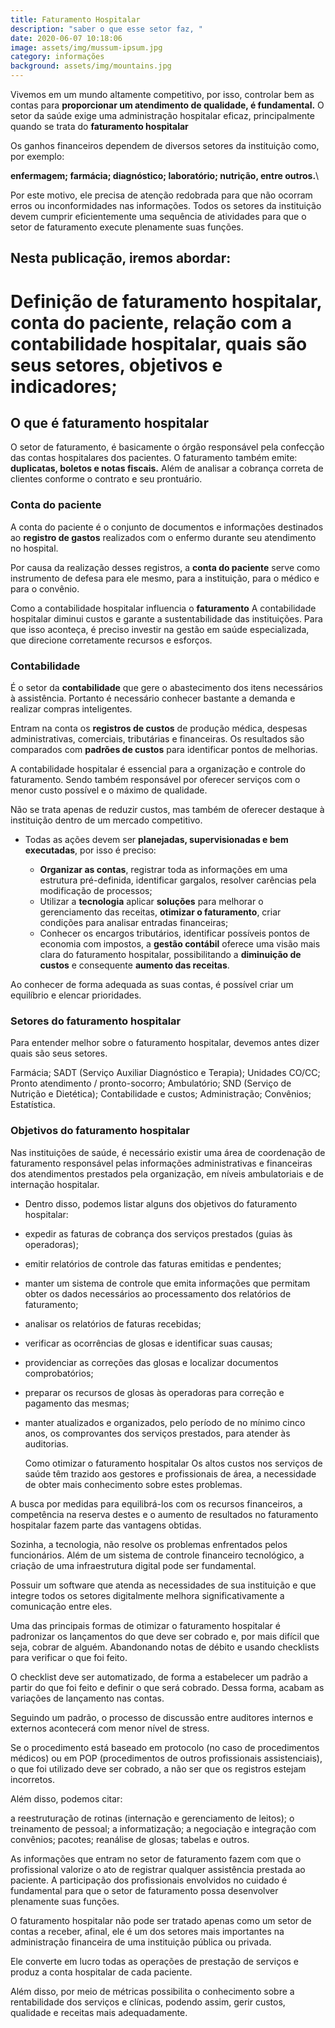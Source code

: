 ```yaml
---
title: Faturamento Hospitalar
description: "saber o que esse setor faz, "
date: 2020-06-07 10:18:06
image: assets/img/mussum-ipsum.jpg
category: informações
background: assets/img/mountains.jpg
---
```

Vivemos em um mundo altamente competitivo, por isso, controlar bem as contas para **proporcionar um atendimento de qualidade, é fundamental.** O setor da saúde exige uma administração hospitalar eficaz, principalmente quando se trata do **faturamento hospitalar**

Os ganhos financeiros dependem de diversos setores da instituição como, por exemplo:

**enfermagem; farmácia; diagnóstico; laboratório; nutrição, entre outros.**\

Por este motivo, ele precisa de atenção redobrada para que não ocorram erros ou inconformidades nas informações. Todos os setores da instituição devem cumprir eficientemente uma sequência de atividades para que o setor de faturamento execute plenamente suas funções.

## Nesta publicação, iremos abordar:

# Definição de faturamento hospitalar, conta do paciente, relação com a contabilidade hospitalar, quais são seus setores, objetivos e indicadores;

## **O que é faturamento hospitalar** 

O setor de faturamento, é basicamente o órgão responsável pela confecção das contas hospitalares dos pacientes. O faturamento também emite: **duplicatas, boletos e notas fiscais.** Além de analisar a cobrança correta de clientes conforme o contrato e seu prontuário.

### **Conta do paciente** 

A conta do paciente é o conjunto de documentos e informações destinados ao **registro de gastos** realizados com o enfermo durante seu atendimento no hospital.

Por causa da realização desses registros, a **conta do paciente** serve como instrumento de defesa para ele mesmo, para a instituição, para o médico e para o convênio.

Como a contabilidade hospitalar influencia o **faturamento** A contabilidade hospitalar diminui custos e garante a sustentabilidade das instituições. Para que isso aconteça, é preciso investir na gestão em saúde especializada, que direcione corretamente recursos e esforços.

### **Contabilidade**

É o setor da **contabilidade** que gere o abastecimento dos itens necessários à assistência. Portanto é necessário conhecer bastante a demanda e realizar compras inteligentes.

Entram na conta os **registros de custos** de produção médica, despesas administrativas, comerciais, tributárias e financeiras. Os resultados são comparados com **padrões de custos** para identificar pontos de melhorias.

A contabilidade hospitalar é essencial para a organização e controle do faturamento. Sendo também responsável por oferecer serviços com o menor custo possível e o máximo de qualidade.

Não se trata apenas de reduzir custos, mas também de oferecer destaque à instituição dentro de um mercado competitivo.

* Todas as ações devem ser **planejadas, supervisionadas e bem executadas**, por isso é preciso:

  * **Organizar as contas**, registrar toda as informações em uma estrutura pré-definida, identificar gargalos, resolver carências pela modificação de processos;
  * Utilizar a **tecnologia** aplicar **soluções** para melhorar o gerenciamento das receitas, **otimizar o faturamento**, criar condições para analisar entradas financeiras;
  * Conhecer os encargos tributários, identificar possíveis pontos de economia com impostos, a **gestão contábil** oferece uma visão mais clara do faturamento hospitalar, possibilitando a **diminuição de custos** e consequente **aumento das receitas**. 

Ao conhecer de forma adequada as suas contas, é possível criar um equilíbrio e elencar prioridades.

### **Setores do faturamento hospitalar**

Para entender melhor sobre o faturamento hospitalar, devemos antes dizer quais são seus setores.

Farmácia; SADT (Serviço Auxiliar Diagnóstico e Terapia); Unidades CO/CC;
Pronto atendimento / pronto-socorro;
Ambulatório;
SND (Serviço de Nutrição e Dietética);
Contabilidade e custos;
Administração;
Convênios;
Estatística.

### **Objetivos do faturamento hospitalar**

Nas instituições de saúde, é necessário existir uma área de coordenação de faturamento responsável pelas informações administrativas e financeiras dos atendimentos prestados pela organização, em níveis ambulatoriais e de internação hospitalar.

* Dentro disso, podemos listar alguns dos objetivos do faturamento hospitalar:
* expedir as faturas de cobrança dos serviços prestados (guias às operadoras);
*  emitir relatórios de controle das faturas emitidas e pendentes; 
* manter um sistema de controle que emita informações que permitam obter os dados necessários ao processamento dos relatórios de faturamento;
* analisar os relatórios de faturas recebidas;
* verificar as ocorrências de glosas e identificar suas causas;
* providenciar as correções das glosas e localizar documentos comprobatórios;
* preparar os recursos de glosas às operadoras para correção e pagamento das mesmas;
* manter atualizados e organizados, pelo período de no mínimo cinco anos, os comprovantes dos serviços prestados, para atender às auditorias.


  Como otimizar o faturamento hospitalar
  Os altos custos nos serviços de saúde têm trazido aos gestores e profissionais de área, a necessidade de obter mais conhecimento sobre estes problemas.

A busca por medidas para equilibrá-los com os recursos financeiros, a competência na reserva destes e o aumento de resultados no faturamento hospitalar fazem parte das vantagens obtidas.

Sozinha, a tecnologia, não resolve os problemas enfrentados pelos funcionários. Além de um sistema de controle financeiro tecnológico, a criação de uma infraestrutura digital pode ser fundamental.

Possuir um software que atenda as necessidades de sua instituição e que integre todos os setores digitalmente melhora significativamente a comunicação entre eles.

Uma das principais formas de otimizar o faturamento hospitalar é padronizar os lançamentos do que deve ser cobrado e, por mais difícil que seja, cobrar de alguém. Abandonando notas de débito e usando checklists para verificar o que foi feito.

O checklist deve ser automatizado, de forma a estabelecer um padrão a partir do que foi feito e definir o que será cobrado. Dessa forma, acabam as variações de lançamento nas contas.

Seguindo um padrão, o processo de discussão entre auditores internos e externos acontecerá com menor nível de stress.

Se o procedimento está baseado em protocolo (no caso de procedimentos médicos) ou em POP (procedimentos de outros profissionais assistenciais), o que foi utilizado deve ser cobrado, a não ser que os registros estejam incorretos.

Além disso, podemos citar:

a reestruturação de rotinas (internação e gerenciamento de leitos); o treinamento de pessoal; a informatização;
a negociação e integração com convênios;
pacotes;
reanálise de glosas;
tabelas e outros.

As informações que entram no setor de faturamento fazem com que o profissional valorize o ato de registrar qualquer assistência prestada ao paciente. A participação dos profissionais envolvidos no cuidado é fundamental para que o setor de faturamento possa desenvolver plenamente suas funções.

O faturamento hospitalar não pode ser tratado apenas como um setor de contas a receber, afinal, ele é um dos setores mais importantes na administração financeira de uma instituição pública ou privada.

Ele converte em lucro todas as operações de prestação de serviços e produz a conta hospitalar de cada paciente.

Além disso, por meio de métricas possibilita o conhecimento sobre a rentabilidade dos serviços e clínicas, podendo assim, gerir custos, qualidade e receitas mais adequadamente.